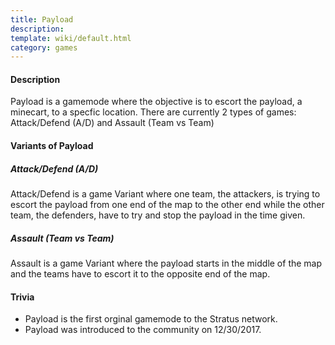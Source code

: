 ```yaml
---
title: Payload
description: 
template: wiki/default.html
category: games
---
```


#### Description

Payload is a gamemode where the objective is to escort the payload, a minecart, to a specfic location. There are currently 2 types of games: Attack/Defend (A/D) and Assault (Team vs Team)

#### Variants of Payload

##### Attack/Defend (A/D)

Attack/Defend is a game Variant where one team, the attackers, is trying to escort the payload from one end of the map to the other end while the other team, the defenders, have to try and stop the payload in the time given.

##### Assault (Team vs Team)

Assault is a game Variant where the payload starts in the middle of the map and the teams have to escort it to the opposite end of the map.

#### Trivia

- Payload is the first orginal gamemode to the Stratus network.
- Payload was introduced to the community on 12/30/2017.
